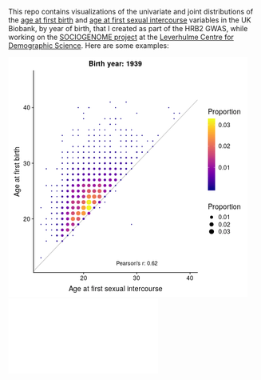 This repo contains visualizations of the univariate and joint distributions of the [age at first birth](https://biobank.ndph.ox.ac.uk/showcase/field.cgi?id=2754) and [age at first sexual intercourse](https://biobank.ndph.ox.ac.uk/showcase/field.cgi?id=2139) variables in the UK Biobank, by year of birth, that I created as part of the HRB2 GWAS, while working on the [SOCIOGENOME project](https://www.sociogenome.org/) at the [Leverhulme Centre for Demographic Science](https://www.demographicscience.ox.ac.uk/). Here are some examples:

![An animation of the joint distribution of age at first birth and age at first sex, over birth year](figs/afb_afs_corr_anim_by_year.gif)
![A static visualization of the joint distribution of age at first birth and age at first sex, faceted by birth cohort](figs/afb_afs_corr_plt.pdf)